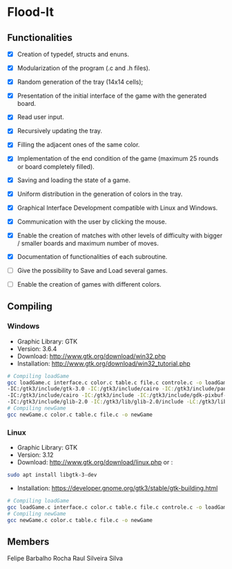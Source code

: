 # Flood-It

## Functionalities

- [X] Creation of typedef, structs and enuns.
- [X] Modularization of the program (.c and .h files).
- [X] Random generation of the tray (14x14 cells);
- [X] Presentation of the initial interface of the game with the generated board.
- [X] Read user input.
- [X] Recursively updating the tray.
- [X] Filling the adjacent ones of the same color.
- [X] Implementation of the end condition of the game (maximum 25 rounds or board completely filled).
- [X] Saving and loading the state of a game.
- [X] Uniform distribution in the generation of colors in the tray.
- [X] Graphical Interface Development compatible with Linux and Windows.
- [X] Communication with the user by clicking the mouse.
- [X] Enable the creation of matches with other levels of difficulty with bigger / smaller boards and maximum number of moves.
- [X] Documentation of functionalities of each subroutine.

- [ ] Give the possibility to Save and Load several games.
- [ ] Enable the creation of games with different colors.

## Compiling

### Windows

* Graphic Library: GTK
* Version: 3.6.4
* Download: http://www.gtk.org/download/win32.php
* Installation: http://www.gtk.org/download/win32_tutorial.php

```bash
# Compiling loadGame
gcc loadGame.c interface.c color.c table.c file.c controle.c -o loadGame -mms-bitfields 
-IC:/gtk3/include/gtk-3.0 -IC:/gtk3/include/cairo -IC:/gtk3/include/pango-1.0 -IC:/gtk3/include/atk-1.0 
-IC:/gtk3/include/cairo -IC:/gtk3/include -IC:/gtk3/include/gdk-pixbuf-2.0 -IC:/gtk3/include/libpng15 
-IC:/gtk3/include/glib-2.0 -IC:/gtk3/lib/glib-2.0/include -LC:/gtk3/lib -lgtk-3 -lgobject-2.0 -lglib-2.0
# Compiling newGame
gcc newGame.c color.c table.c file.c -o newGame
```

### Linux

* Graphic Library: GTK
* Version: 3.12
* Download: http://www.gtk.org/download/linux.php or : 

```bash
sudo apt install libgtk-3-dev
```

* Installation: https://developer.gnome.org/gtk3/stable/gtk-building.html

```bash
# Compiling loadGame
gcc loadGame.c interface.c color.c table.c file.c controle.c -o loadGame `pkg-config --cflags --libs gtk+-3.0`
# Compiling newGame
gcc newGame.c color.c table.c file.c -o newGame
```

##  Members

Felipe Barbalho Rocha 
Raul Silveira Silva


